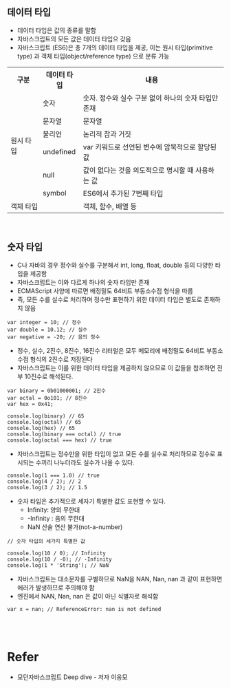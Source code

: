 ## 데이터 타입
+ 데이터 타입은 값의 종류를 말함
+ 자바스크립트의 모든 값은 데이터 타입으 갖음
+ 자바스크립트 (ES6)은 총 7개의 데이터 타입을 제공, 이는 원시 타입(primitive type) 과 객체 타입(object/reference type) 으로 분류 가능

<table>
  <tr>
    <th>구분</th>
    <th>데이터 타입</th>
    <th>내용</th>
  </tr>
  <tr>
    <td rowspan="6">원시 타입</td>
    <td>숫자</td>
    <td>숫자. 정수와 실수 구분 없이 하나의 숫자 타입만 존재</td>
  </tr>
  <tr>
    <td>문자열</td>
    <td>문자열</td>
  </tr>
  <tr>
    <td>불리언</td>
    <td>논리적 참과 거짓</td>
  </tr>
  <tr>
    <td>undefined</td>
    <td>var 키워드로 선언된 변수에 암묵적으로 할당된 값</td>
  </tr>
  <tr>
    <td>null</td>
    <td>값이 없다는 것을 의도적으로 명시할 때 사용하는 값</td>
  </tr>
  <tr>
    <td>symbol</td>
    <td>ES6에서 추가된 7번째 타입</td>
  </tr>
  <tr>
    <td colspan="2">객체 타입</td>
    <td>객체, 함수, 배열 등</td>
  </tr>
</table>

<br />

## 숫자 타입
+ C나 자바의 경우 정수와 실수를 구분해서 int, long, float, double 등의 다양한 타입을 제공함
+ 자바스크립트는 이와 다르게 하나의 숫자 타입만 존재
+ ECMAScript 사양에 따르면 배정밀도 64비트 부동소수점 형식을 따름
+ 즉, 모든 수를 실수로 처리하며 정수만 표현하기 위한 데이터 타입은 별도로 존재하지 않음

```
var integer = 10; // 정수
var double = 10.12; // 실수
var negative = -20; // 음의 정수
```

+ 정수, 실수, 2진수, 8진수, 16진수 리터럴은 모두 메모리에 배정밀도 64비트 부동소수점 형식의 2진수로 저장된다
+ 자바스크립트는 이를 위한 데이터 타입을 제공하지 않으므로 이 값들을 참조하면 전부 10진수로 해석된다.

```
var binary = 0b01000001; // 2진수
var octal = 0o101; // 8진수
var hex = 0x41;

console.log(binary) // 65
console.log(octal) // 65
console.log(hex) // 65
console.log(binary === octal) // true
console.log(octal === hex) // true
```
+ 자바스크립트는 정수만을 위한 타입이 없고 모든 수를 실수로 처리하므로 정수로 표시되는 수끼리 나누더라도 실수가 나올 수 있다.

```
console.log(1 === 1.0) // true
console.log(4 / 2); // 2
console.log(3 / 2); // 1.5
```

+ 숫자 타입은 추가적으로 세자기 특별한 값도 표현할 수 있다.
  - Infinity: 양의 무한대
  - -Infinity : 음의 무한대
  - NaN 산술 연산 불가(not-a-number)

```
// 숫자 타입의 세가지 특별한 값

console.log(10 / 0); // Infinity
console.log(10 / -0); // -Infinity
console.log(1 * 'String'); // NaN
```

+ 자바스크립트는 대소문자를 구별하므로 NaN을 NAN, Nan, nan 과 같이 표현하면 에러가 발생하므로 주의해야 함
+ 엔진에서 NAN, Nan, nan 은 값이 아닌 식별자로 해석함

```
var x = nan; // ReferenceError: nan is not defined
```


<br>
<br>

# Refer

* 모던자바스크립트 Deep dive - 저자 이웅모

